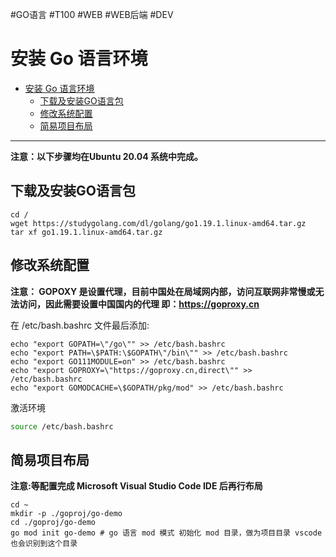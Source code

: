 #GO语言 #T100 #WEB #WEB后端 #DEV
# 安装 Go 语言环境

- [安装 Go 语言环境](#ubuntu-2004-中安装-go-语言环境)
  - [下载及安装GO语言包](#下载及安装go语言包)
  - [修改系统配置](#修改系统配置)
  - [简易项目布局](#简易项目布局)


---

**注意：以下步骤均在Ubuntu 20.04 系统中完成。**

## 下载及安装GO语言包
~~~Shell
cd /
wget https://studygolang.com/dl/golang/go1.19.1.linux-amd64.tar.gz
tar xf go1.19.1.linux-amd64.tar.gz

~~~
## 修改系统配置

**注意： GOPOXY 是设置代理，目前中国处在局域网内部，访问互联网非常慢或无法访问，因此需要设置中国国内的代理 即：https://goproxy.cn** 

在 /etc/bash.bashrc 文件最后添加:
~~~Shell
echo "export GOPATH=\"/go\"" >> /etc/bash.bashrc
echo "export PATH=\$PATH:\$GOPATH\"/bin\"" >> /etc/bash.bashrc
echo "export GO111MODULE=on" >> /etc/bash.bashrc
echo "export GOPROXY=\"https://goproxy.cn,direct\"" >> /etc/bash.bashrc
echo "export GOMODCACHE=\$GOPATH/pkg/mod" >> /etc/bash.bashrc

~~~

激活环境
~~~bash
source /etc/bash.bashrc
~~~

## 简易项目布局
**注意:等配置完成 Microsoft Visual Studio Code IDE 后再行布局**
~~~shell
cd ~
mkdir -p ./goproj/go-demo
cd ./goproj/go-demo
go mod init go-demo # go 语言 mod 模式 初始化 mod 目录，做为项目目录 vscode 也会识别到这个目录
~~~

